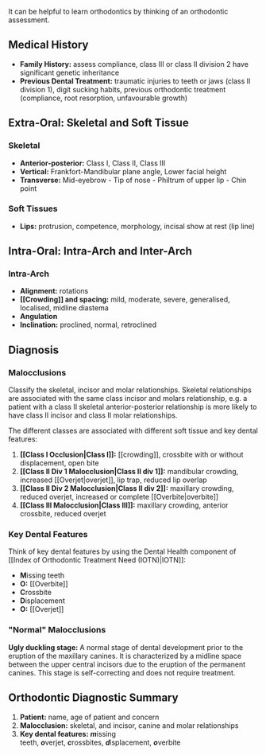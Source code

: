 It can be helpful to learn orthodontics by thinking of an orthodontic assessment.

## Medical History
* **Family History:** assess compliance, class III or class II division 2 have significant genetic inheritance
* **Previous Dental Treatment:** traumatic injuries to teeth or jaws (class II division 1), digit sucking habits, previous orthodontic treatment (compliance, root resorption, unfavourable growth)

## Extra-Oral: Skeletal and Soft Tissue

### Skeletal
* **Anterior-posterior:** Class I, Class II, Class III
* **Vertical:** Frankfort-Mandibular plane angle, Lower facial height
* **Transverse:** Mid-eyebrow - Tip of nose - Philtrum of upper lip - Chin point

### Soft Tissues
* **Lips:** protrusion, competence, morphology, incisal show at rest (lip line)

## Intra-Oral: Intra-Arch and Inter-Arch

### Intra-Arch
* **Alignment:** rotations
* **[[Crowding]] and spacing:** mild, moderate, severe, generalised, localised, midline diastema
* **Angulation**
* **Inclination:** proclined, normal, retroclined

## Diagnosis

### Malocclusions
Classify the skeletal, incisor and molar relationships. Skeletal relationships are associated with the same class incisor and molars relationship, e.g. a patient with a class II skeletal anterior-posterior relationship is more likely to have class II incisor and class II molar relationships.

The different classes are associated with different soft tissue and key dental features:
1. **[[Class I Occlusion|Class I]]:** [[crowding]], crossbite with or without displacement, open bite
2. **[[Class II Div 1 Malocclusion|Class II div 1]]:** mandibular crowding, increased [[Overjet|overjet]], lip trap, reduced lip overlap
3. **[[Class II Div 2 Malocclusion|Class II div 2]]:** maxillary crowding, reduced overjet, increased or complete [[Overbite|overbite]]
4. **[[Class III Malocclusion|Class III]]:** maxillary crowding, anterior crossbite, reduced overjet

### Key Dental Features
Think of key dental features by using the Dental Health component of [[Index of Orthodontic Treatment Need (IOTN)|IOTN]]:
* **M**issing teeth
* **O:** [[Overbite]]
* **C**rossbite
* **D**isplacement
* **O:** [[Overjet]]

### "Normal" Malocclusions
**Ugly duckling stage:** A normal stage of dental development prior to the eruption of the maxillary canines. It is characterized by a midline space between the upper central incisors due to the eruption of the permanent canines. This stage is self-correcting and does not require treatment.

## Orthodontic Diagnostic Summary
1. **Patient:** name, age of patient and concern  
2. **Malocclusion:** skeletal, and incisor, canine and molar relationships  
3. **Key dental features:** ***m***issing teeth, ***o***verjet, ***c***rossbites, ***d***isplacement, ***o***verbite